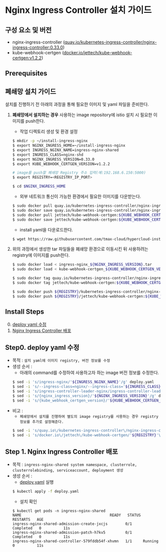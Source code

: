 
# Nginx Ingress Controller 설치 가이드

## 구성 요소 및 버전
* nginx-ingress-controller ([quay.io/kubernetes-ingress-controller/nginx-ingress-controller:0.33.0](https://quay.io/repository/kubernetes-ingress-controller/nginx-ingress-controller?tab=tags))
* kube-webhook-certgen ([docker.io/jettech/kube-webhook-certgen:v1.2.2](https://hub.docker.com/layers/jettech/kube-webhook-certgen/v1.2.2/images/sha256-4ecb4e11ce3b77a6ca002eeb88d58652d0a199cc802a0aae2128c760300ed4de?context=explore))

## Prerequisites

## 폐쇄망 설치 가이드
설치를 진행하기 전 아래의 과정을 통해 필요한 이미지 및 yaml 파일을 준비한다.
1. **폐쇄망에서 설치하는 경우** 사용하는 image repository에 istio 설치 시 필요한 이미지를 push한다. 

    * 작업 디렉토리 생성 및 환경 설정
    ```bash
    $ mkdir -p ~/install-ingress-nginx
    $ export NGINX_INGRESS_HOME=~/install-ingress-nginx
    $ export INGRESS_NGINX_NAME=ingress-nginx-shared
    $ export INGRESS_CLASS=nginx-shd
    $ export NGINX_INGRESS_VERSION=0.33.0
    $ export KUBE_WEBHOOK_CERTGEN_VERSION=v1.2.2
    
    # image를 push할 폐쇄망 Registry 주소 입력(예:192.168.6.150:5000)
    $ export REGISTRY=<REGISTRY_IP_PORT>
    
    $ cd $NGINX_INGRESS_HOME
    ```
    * 외부 네트워크 통신이 가능한 환경에서 필요한 이미지를 다운받는다.
    ```bash
    $ sudo docker pull quay.io/kubernetes-ingress-controller/nginx-ingress-controller:${NGINX_INGRESS_VERSION}
    $ sudo docker save quay.io/kubernetes-ingress-controller/nginx-ingress-controller:${NGINX_INGRESS_VERSION} > ingress-nginx_${NGINX_INGRESS_VERSION}.tar
    $ sudo docker pull jettech/kube-webhook-certgen:${KUBE_WEBHOOK_CERTGEN_VERSION}
    $ sudo docker save jettech/kube-webhook-certgen:${KUBE_WEBHOOK_CERTGEN_VERSION} > kube-webhook-certgen_${KUBE_WEBHOOK_CERTGEN_VERSION}.tar
    ```
    * install yaml을 다운로드한다.
    ```bash
    $ wget https://raw.githubusercontent.com/tmax-cloud/hypercloud-install-guide/master/IngressNginx/shared/yaml/deploy.yaml
    ```
  
2. 위의 과정에서 생성한 tar 파일들을 폐쇄망 환경으로 이동시킨 뒤 사용하려는 registry에 이미지를 push한다.
    ```bash
    $ sudo docker load < ingress-nginx_${NGINX_INGRESS_VERSION}.tar
    $ sudo docker load < kube-webhook-certgen_${KUBE_WEBHOOK_CERTGEN_VERSION}.tar
    
    $ sudo docker tag quay.io/kubernetes-ingress-controller/nginx-ingress-controller:${NGINX_INGRESS_VERSION} ${REGISTRY}/kubernetes-ingress-controller/nginx-ingress-controller:${NGINX_INGRESS_VERSION}
    $ sudo docker tag jettech/kube-webhook-certgen:${KUBE_WEBHOOK_CERTGEN_VERSION} ${REGISTRY}/jettech/kube-webhook-certgen:${KUBE_WEBHOOK_CERTGEN_VERSION}
    
    $ sudo docker push ${REGISTRY}/kubernetes-ingress-controller/nginx-ingress-controller:${NGINX_INGRESS_VERSION}
    $ sudo docker push ${REGISTRY}/jettech/kube-webhook-certgen:${KUBE_WEBHOOK_CERTGEN_VERSION}
    ```


## Install Steps
0. [deploy yaml 수정](https://github.com/tmax-cloud/hypercloud-install-guide/tree/master/IngressNginx/shared#step0-deploy-yaml-%EC%88%98%EC%A0%95)
1. [Nginx Ingress Controller 배포](https://github.com/tmax-cloud/hypercloud-install-guide/tree/master/IngressNginx/shared#step-1-nginx-ingress-controller-%EB%B0%B0%ED%8F%AC)


## Step0. deploy yaml 수정
* 목적 : `설치 yaml에 이미지 registry, 버전 정보를 수정`
* 생성 순서 : 
    * 아래의 command를 수정하여 사용하고자 하는 image 버전 정보를 수정한다.
	```bash
	$ sed -i 's/ingress-nginx/'${INGRESS_NGINX_NAME}'/g' deploy.yaml
	$ sed -i 's/--ingress-class=nginx/--ingress-class='${INGRESS_CLASS}'/g' deploy.yaml
	$ sed -i 's/ingress-controller-leader-nginx/ingress-controller-leader-'${INGRESS_CLASS}'/g' deploy.yaml
	$ sed -i 's/{nginx_ingress_version}/'${NGINX_INGRESS_VERSION}'/g' deploy.yaml
	$ sed -i 's/{kube_webhook_certgen_version}/'${KUBE_WEBHOOK_CERTGEN_VERSION}'/g' deploy.yaml
	```
* 비고 :
    * `폐쇄망에서 설치를 진행하여 별도의 image registry를 사용하는 경우 registry 정보를 추가로 설정해준다.`
	```bash
	$ sed -i 's/quay.io\/kubernetes-ingress-controller\/nginx-ingress-controller/'${REGISTRY}'\/kubernetes-ingress-controller\/nginx-ingress-controller/g' deploy.yaml
	$ sed -i 's/docker.io\/jettech\/kube-webhook-certgen/'${REGISTRY}'\/jettech\/kube-webhook-certgen/g' deploy.yaml
	```

## Step 1. Nginx Ingress Controller 배포
* 목적 : `ingress-nginx-shared system namespace, clusterrole, clusterrolebinding, serviceaccount, deployment 생성`
* 생성 순서 : 
    * [deploy.yaml](yaml/deploy.yaml) 실행 
	```bash
	$ kubectl apply -f deploy.yaml
	```
	* 설치 확인
	```console
	$ kubectl get pods -n ingress-nginx-shared
    NAME                                        READY   STATUS      RESTARTS   AGE
    ingress-nginx-shared-admission-create-jxcjs        0/1     Completed   0          11s
    ingress-nginx-shared-admission-patch-h7kv5         0/1     Completed   0          11s
    ingress-nginx-shared-controller-579fddb54f-xhvmn   1/1     Running     0          11s
    ```


